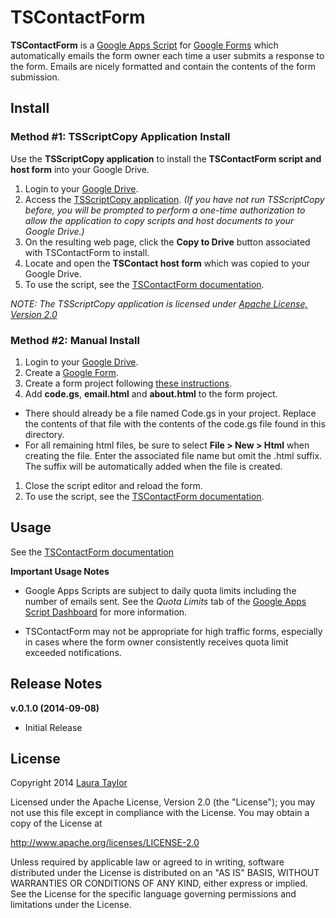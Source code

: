 #  TSContactForm

**TSContactForm** is a [Google Apps Script](https://www.google.com/script/start/) for [Google Forms](https://support.google.com/docs/topic/6063584) which automatically emails the form owner each time a user submits a response to the form.  Emails are nicely formatted and contain the contents of the form submission.



## Install


### Method #1:  TSScriptCopy Application Install

Use the **TSScriptCopy application** to install the **TSContactForm script and host form** into your Google Drive.  

1. Login to your [Google Drive](http://drive.google.com).
1. Access the [TSScriptCopy application](https://script.google.com/macros/s/AKfycbyvyOdWanBy-3ovr_YirIK9gNR-EYkpdYtbROPi7qgrpABO7H09/exec). *(If you have not run TSScriptCopy before, you will be prompted to perform a one-time authorization to allow the application to copy scripts and host documents to your Google Drive.)*
1. On the resulting web page, click the **Copy to Drive** button associated with TSContactForm to install.
1. Locate and open the **TSContact host form** which was copied to your Google Drive.
1. To use the script, see the [TSContactForm documentation](https://docs.google.com/document/d/1gTBYgxVAjbRP2VoGg3pbZBhoLNKen10hYnuTP8PK8Dk/pub).


*NOTE: The TSScriptCopy application is licensed under [Apache License, Version 2.0](http://www.apache.org/licenses/LICENSE-2.0)*



### Method #2:  Manual Install

1. Login to your [Google Drive](http://drive.google.com).
1. Create a [Google Form](https://support.google.com/docs/topic/6063584).
1. Create a form project following [these instructions](https://developers.google.com/apps-script/managing_projects#creatingSpreadsheet).
1. Add **code.gs**, **email.html** and **about.html** to the form project. 
  * There should already be a file named Code.gs in your project.  Replace the contents of that file with the contents of the code.gs file found in this directory.  
  * For all remaining html files, be sure to select **File > New > Html** when creating the file.  Enter the associated file name but omit the .html suffix. The suffix will be automatically added when the file is created.
1. Close the script editor and reload the form.  
1. To use the script, see the [TSContactForm documentation](https://docs.google.com/document/d/1gTBYgxVAjbRP2VoGg3pbZBhoLNKen10hYnuTP8PK8Dk/pub).






## Usage

See the [TSContactForm documentation](https://docs.google.com/document/d/1gTBYgxVAjbRP2VoGg3pbZBhoLNKen10hYnuTP8PK8Dk/pub)

**Important Usage Notes**

* Google Apps Scripts are subject to daily quota limits including the number of emails sent.   See the *Quota Limits* tab of the [Google Apps Script Dashboard](https://docs.google.com/a/macros/mytechstreams.com/dashboard) for more information.

* TSContactForm may not be appropriate for high traffic forms, especially in cases where the form owner consistently receives quota limit exceeded notifications.



## Release Notes

**v.0.1.0 (2014-09-08)** 

* Initial Release



## License

Copyright 2014 [Laura Taylor](https://github.com/techstreams)

Licensed under the Apache License, Version 2.0 (the "License");
you may not use this file except in compliance with the License.
You may obtain a copy of the License at

http://www.apache.org/licenses/LICENSE-2.0

Unless required by applicable law or agreed to in writing, software
distributed under the License is distributed on an "AS IS" BASIS,
WITHOUT WARRANTIES OR CONDITIONS OF ANY KIND, either express or implied.
See the License for the specific language governing permissions and
limitations under the License.
